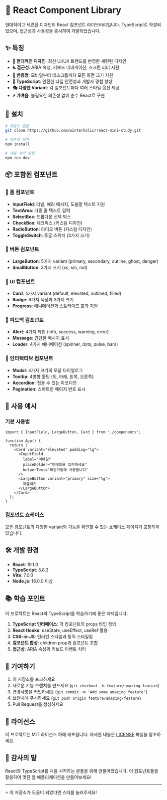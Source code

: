 # 🎨 React Component Library

현대적이고 세련된 디자인의 React 컴포넌트 라이브러리입니다. TypeScript로 작성되었으며, 접근성과 사용성을 중시하여 개발되었습니다.

## ✨ 특징

- **🎨 현대적인 디자인**: 최신 UI/UX 트렌드를 반영한 세련된 디자인
- **♿ 접근성**: ARIA 속성, 키보드 네비게이션, 스크린 리더 지원
- **📱 반응형**: 모바일부터 데스크톱까지 모든 화면 크기 지원
- **🔧 TypeScript**: 완전한 타입 안전성과 개발자 경험 향상
- **🎭 다양한 Variant**: 각 컴포넌트마다 여러 스타일 옵션 제공
- **⚡ 가벼움**: 불필요한 의존성 없이 순수 React로 구현

## 🚀 설치

```bash
# 저장소 클론
git clone https://github.com/winterholic/react-mini-study.git

# 의존성 설치
npm install

# 개발 서버 실행
npm run dev
```

## 📦 포함된 컴포넌트

### 📝 폼 컴포넌트
- **InputField**: 라벨, 에러 메시지, 도움말 텍스트 지원
- **TextArea**: 다중 줄 텍스트 입력
- **SelectBox**: 드롭다운 선택 박스
- **CheckBox**: 체크박스 (커스텀 디자인)
- **RadioButton**: 라디오 버튼 (커스텀 디자인)
- **ToggleSwitch**: 토글 스위치 (3가지 크기)

### 🔘 버튼 컴포넌트
- **LargeButton**: 5가지 variant (primary, secondary, outline, ghost, danger)
- **SmallButton**: 3가지 크기 (xs, sm, md)

### 🎴 UI 컴포넌트
- **Card**: 4가지 variant (default, elevated, outlined, filled)
- **Badge**: 6가지 색상과 3가지 크기
- **Progress**: 애니메이션과 스트라이프 효과 지원

### 💬 피드백 컴포넌트
- **Alert**: 4가지 타입 (info, success, warning, error)
- **Message**: 간단한 메시지 표시
- **Loader**: 4가지 애니메이션 (spinner, dots, pulse, bars)

### 🎯 인터랙티브 컴포넌트
- **Modal**: 4가지 크기의 모달 다이얼로그
- **Tooltip**: 4방향 툴팁 (위, 아래, 왼쪽, 오른쪽)
- **Accordion**: 접을 수 있는 아코디언
- **Pagination**: 스마트한 페이지 번호 표시

## 🎨 사용 예시

### 기본 사용법

```tsx
import { InputField, LargeButton, Card } from './components';

function App() {
  return (
    <Card variant="elevated" padding="lg">
      <InputField 
        label="이메일" 
        placeholder="이메일을 입력하세요"
        helperText="회원가입에 사용됩니다"
      />
      <LargeButton variant="primary" size="lg">
        제출하기
      </LargeButton>
    </Card>
  );
}
```

### 컴포넌트 쇼케이스

모든 컴포넌트의 다양한 variant와 기능을 확인할 수 있는 쇼케이스 페이지가 포함되어 있습니다.

## 🛠️ 개발 환경

- **React**: 19.1.0
- **TypeScript**: 5.8.3
- **Vite**: 7.0.0
- **Node.js**: 18.0.0 이상

## 📚 학습 포인트

이 프로젝트는 React와 TypeScript를 학습하기에 좋은 예제입니다:

1. **TypeScript 인터페이스**: 각 컴포넌트의 props 타입 정의
2. **React Hooks**: useState, useEffect, useRef 활용
3. **CSS-in-JS**: 인라인 스타일과 동적 스타일링
4. **컴포넌트 합성**: children prop과 컴포넌트 조합
5. **접근성**: ARIA 속성과 키보드 이벤트 처리

## 🤝 기여하기

1. 이 저장소를 포크하세요
2. 새로운 기능 브랜치를 만드세요 (`git checkout -b feature/amazing-feature`)
3. 변경사항을 커밋하세요 (`git commit -m 'Add some amazing feature'`)
4. 브랜치에 푸시하세요 (`git push origin feature/amazing-feature`)
5. Pull Request를 생성하세요

## 📄 라이선스

이 프로젝트는 MIT 라이선스 하에 배포됩니다. 자세한 내용은 [LICENSE](LICENSE) 파일을 참조하세요.

## 🙏 감사의 말

React와 TypeScript를 처음 시작하는 분들을 위해 만들어졌습니다. 이 컴포넌트들을 활용하여 멋진 웹 애플리케이션을 만들어보세요!

---

⭐ 이 저장소가 도움이 되었다면 스타를 눌러주세요!

